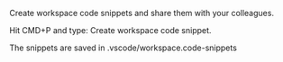 Create workspace code snippets and share them with your colleagues.

Hit CMD+P and type: Create workspace code snippet.

The snippets are saved in .vscode/workspace.code-snippets
